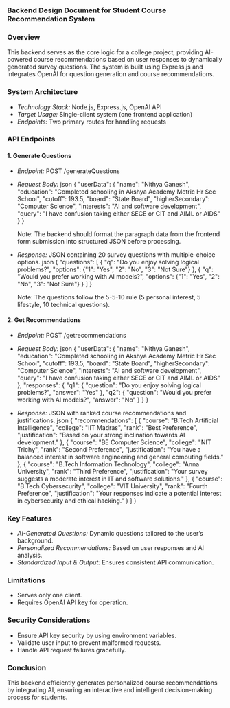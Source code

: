 ### Backend Design Document for Student Course Recommendation System 

### Overview
This backend serves as the core logic for a college project, providing AI-powered course recommendations based on user responses to dynamically generated survey questions. The system is built using Express.js and integrates OpenAI for question generation and course recommendations.

### System Architecture
- *Technology Stack:* Node.js, Express.js, OpenAI API
- *Target Usage:* Single-client system (one frontend application)
- *Endpoints:* Two primary routes for handling requests

### API Endpoints
#### 1. Generate Questions
- *Endpoint:* POST /generateQuestions
- *Request Body:*
  json
  {
    "userData": {
      "name": "Nithya Ganesh",
      "education": "Completed schooling in Akshya Academy Metric Hr Sec School",
      "cutoff": 193.5,
      "board": "State Board",
      "higherSecondary": "Computer Science",
      "interests": "AI and software development",
      "query": "I have confusion taking either SECE or CIT and AIML or AIDS"
    }
  }
  
  Note: The backend should format the paragraph data from the frontend form submission into structured JSON before processing.

- *Response:* JSON containing 20 survey questions with multiple-choice options.
  json
  {
    "questions": [
      { "q": "Do you enjoy solving logical problems?", "options": {"1": "Yes", "2": "No", "3": "Not Sure"} },
      { "q": "Would you prefer working with AI models?", "options": {"1": "Yes", "2": "No", "3": "Not Sure"} }
    ]
  }
  
  Note: The questions follow the 5-5-10 rule (5 personal interest, 5 lifestyle, 10 technical questions).

#### 2. Get Recommendations
- *Endpoint:* POST /getrecommendations
- *Request Body:*
  json
  {
    "userData": {
      "name": "Nithya Ganesh",
      "education": "Completed schooling in Akshya Academy Metric Hr Sec School",
      "cutoff": 193.5,
      "board": "State Board",
      "higherSecondary": "Computer Science",
      "interests": "AI and software development",
      "query": "I have confusion taking either SECE or CIT and AIML or AIDS"
    },
    "responses": {
      "q1": { "question": "Do you enjoy solving logical problems?", "answer": "Yes" },
      "q2": { "question": "Would you prefer working with AI models?", "answer": "No" }
    }
  }
  
- *Response:* JSON with ranked course recommendations and justifications.
  json
  {
    "recommendations": [
      {
        "course": "B.Tech Artificial Intelligence",
        "college": "IIT Madras",
        "rank": "Best Preference",
        "justification": "Based on your strong inclination towards AI development."
      },
      {
        "course": "BE Computer Science",
        "college": "NIT Trichy",
        "rank": "Second Preference",
        "justification": "You have a balanced interest in software engineering and general computing fields."
      },
      {
        "course": "B.Tech Information Technology",
        "college": "Anna University",
        "rank": "Third Preference",
        "justification": "Your survey suggests a moderate interest in IT and software solutions."
      },
      {
        "course": "B.Tech Cybersecurity",
        "college": "VIT University",
        "rank": "Fourth Preference",
        "justification": "Your responses indicate a potential interest in cybersecurity and ethical hacking."
      }
    ]
  }
  

### Key Features
- *AI-Generated Questions:* Dynamic questions tailored to the user’s background.
- *Personalized Recommendations:* Based on user responses and AI analysis.
- *Standardized Input & Output:* Ensures consistent API communication.

### Limitations
- Serves only one client.
- Requires OpenAI API key for operation.

### Security Considerations
- Ensure API key security by using environment variables.
- Validate user input to prevent malformed requests.
- Handle API request failures gracefully.

### Conclusion
This backend efficiently generates personalized course recommendations by integrating AI, ensuring an interactive and intelligent decision-making process for students.

